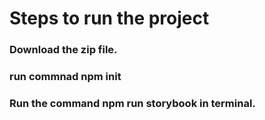 # Steps to run the project

### Download the zip file.
### run commnad npm init
### Run the command npm run storybook in terminal.
